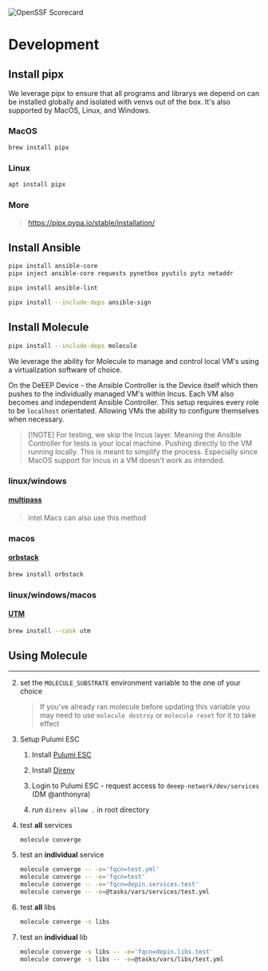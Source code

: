 ![OpenSSF Scorecard](https://api.scorecard.dev/projects/github.com/deeep-network/ansible_collections/badge)

# Development

## Install pipx

We leverage pipx to ensure that all programs and librarys we depend on can be installed globally and isolated with venvs out of the box. It's also supported by MacOS, Linux, and Windows.

### MacOS

```bash
brew install pipx
```

### Linux

```bash
apt install pipx
```

### More

> https://pipx.pypa.io/stable/installation/

## Install Ansible

```bash
pipx install ansible-core
pipx inject ansible-core requests pynetbox pyutils pytz netaddr
```

```bash
pipx install ansible-lint
```

```bash
pipx install --include-deps ansible-sign
```

## Install Molecule

```bash
pipx install --include-deps molecule
```

We leverage the ability for Molecule to manage and control local VM's using a virtualization software of choice.

On the DeEEP Device - the Ansible Controller is the Device itself which then pushes to the individually managed VM's within Incus. Each VM also becomes and independent Ansible Controller. This setup requires every role to be `localhost` orientated. Allowing VMs the ability to configure themselves when necessary.

> [!NOTE] For testing, we skip the Incus layer. Meaning the Ansible Controller for tests is your local machine. Pushing directly to the VM running locally. This is meant to simplify the process. Especially since MacOS support for Incus in a VM doesn't work as intended.

### linux/windows

#### [multipass](https://multipass.run/install)

> intel Macs can also use this method

### macos

#### [orbstack](https://docs.orbstack.dev/install)

```bash
brew install orbstack
```

### linux/windows/macos

#### [UTM](https://mac.getutm.app/)

```bash
brew install --cask utm
```

## Using Molecule

---

2. set the `MOLECULE_SUBSTRATE` environment variable to the one of your choice

    > If you've already ran molecule before updating this variable you may need to use `molecule destroy` or `molecule reset` for it to take effect

3. Setup Pulumi ESC

    1. Install [Pulumi ESC](https://www.pulumi.com/docs/esc/download-install/)

    2. Install [Direnv](https://direnv.net/docs/installation.html)

    3. Login to Pulumi ESC - request access to `deeep-network/dev/services` (DM @anthonyra)

    4. run `direnv allow .` in root directory

4. test **all** services

    ```bash
    molecule converge
    ```

5. test an **individual** service

    ```bash
    molecule converge -- -e='fqcn=test.yml'
    molecule converge -- -e='fqcn=test'
    molecule converge -- -e='fqcn=depin.services.test'
    molecule converge -- -e=@tasks/vars/services/test.yml
    ```

6. test **all** libs

    ```bash
    molecule converge -s libs
    ```

7. test an **individual** lib

    ```bash
    molecule converge -s libs -- -e='fqcn=depin.libs.test'
    molecule converge -s libs -- -e=@tasks/vars/libs/test.yml
    ```
